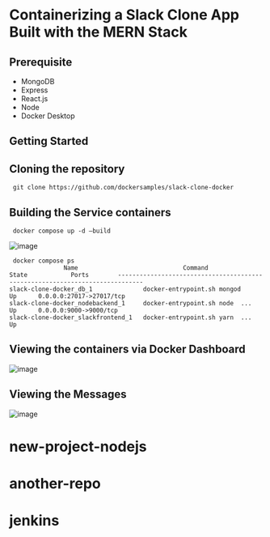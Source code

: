 # Containerizing a Slack Clone App Built with the MERN Stack




## Prerequisite

- MongoDB
- Express
- React.js
- Node
- Docker Desktop


## Getting Started



## Cloning the repository


```
 git clone https://github.com/dockersamples/slack-clone-docker
```

## Building the Service containers

```
 docker compose up -d —build
```

![image](https://user-images.githubusercontent.com/313480/193378996-14ce3feb-5087-4e14-b07d-a350e6eb133c.png)


```
 docker compose ps
               Name                             Command               State            Ports        -----------------------------------------------------------------------------
slack-clone-docker_db_1              docker-entrypoint.sh mongod      Up      0.0.0.0:27017->27017/tcp
slack-clone-docker_nodebackend_1     docker-entrypoint.sh node  ...   Up      0.0.0.0:9000->9000/tcp 
slack-clone-docker_slackfrontend_1   docker-entrypoint.sh yarn  ...   Up 
```

## Viewing the containers via Docker Dashboard

![image](https://user-images.githubusercontent.com/313480/193378961-6fcefc7e-916d-4f13-a527-29e419ef539a.png)



## Viewing the Messages

![image](https://user-images.githubusercontent.com/313480/193378966-47b765ce-087a-4405-8cb7-052cc3e58ae0.png)





# new-project-nodejs
# another-repo
# jenkins
